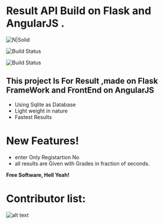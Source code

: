 # Result API Build on Flask and AngularJS .

![N|Solid](https://img.shields.io/github/issues/satishpatra88/Result-Flask-API)

![Build Status](https://img.shields.io/github/forks/satishpatra88/Result-Flask-API)

![Build Status](https://img.shields.io/badge/Maintained%20By-Ashish%20%7C%20Satish-blue)

## This project Is For Result ,made on Flask FrameWork and FrontEnd on AngularJS

- Using Sqlite as Database
- Light weight in nature
- Fastest Results

# New Features!

- enter Only Registartion No
- all results are Given with Grades in fraction of seconds.

**Free Software, Hell Yeah!**

# Contributor list:

![alt text](https://contributors-img.web.app/image?repo=satishpatra88/Result-Flask-API)
